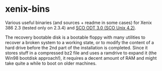 # xenix-bins
Various useful binaries (and sources + readme in some cases) for Xenix 386 2.3 (tested only on 2.3.4) and [SCO ODT 3.0 (SCO Unix 4.2)](SCO%20ODT%203.0/Readme.md).

The recovery bootable disk is a bootable floppy with many utilities to recover a broken system to a working state, or to modify the content of a hard drive before the 2nd part of the installation is completed. Since it stores stuff in a compressed bz2 file and uses a ramdrive to expand it (the Win98 bootdisk approach!), it requires a decent amount of RAM and might take quite a while to boot on older machines.
